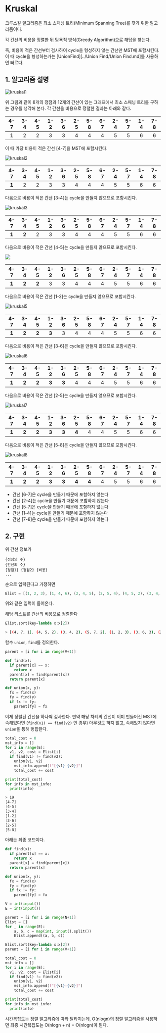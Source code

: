 # Kruskal

크루스칼 알고리즘은 최소 스패닝 트리(Minimum Spanning Tree)를 찾기 위한 알고리즘이다.

각 간선의 비용을 정렬한 뒤 탐욕적 방식(Greedy Algorithm)으로 해답을 찾는다.

즉, 비용이 적은 간선부터 검사하여 cycle을 형성하지 않는 간선만 MST에 포함시킨다. 이 때 cycle을 형성하는가는 [UnionFind][../Union Find/Union Find.md]를 사용하면 빠르다.

## 1. 알고리즘 설명

![kruskal1](./images/kruskal1.jpg)



위 그림과 같이 8개의 정점과 12개의 간선이 있는 그래프에서 최소 스패닝 트리를 구하는 경우를 생각해 본다. 각 간선을 비용으로 정렬한 결과는 아래와 같다.

| 4-7  | 3-4  | 4-5  | 1-2  | 3-6  | 2-5  | 5-8  | 6-7  | 2-4  | 5-7  | 1-4  | 7-8  |
| :--: | :--: | :--: | :--: | :--: | :--: | :--: | :--: | :--: | :--: | :--: | :--: |
|  1   |  2   |  2   |  3   |  3   |  4   |  4   |  4   |  5   |  5   |  6   |  6   |

이 때 가장 비용이 적은 간선 [4-7]을 MST에 포함시킨다.



![kruskal2](./images/kruskal2.jpg)

|  4-7  | 3-4  | 4-5  | 1-2  | 3-6  | 2-5  | 5-8  | 6-7  | 2-4  | 5-7  | 1-4  | 7-8  |
| :---: | :--: | :--: | :--: | :--: | :--: | :--: | :--: | :--: | :--: | :--: | :--: |
| **1** |  2   |  2   |  3   |  3   |  4   |  4   |  4   |  5   |  5   |  6   |  6   |

다음으로 비용이 적은 간선 [3-4]는 cycle을 만들지 않으므로 포함시킨다.



![kruskal3](./images/kruskal3.jpg)

|  4-7  |  3-4  | 4-5  | 1-2  | 3-6  | 2-5  | 5-8  | 6-7  | 2-4  | 5-7  | 1-4  | 7-8  |
| :---: | :---: | :--: | :--: | :--: | :--: | :--: | :--: | :--: | :--: | :--: | :--: |
| **1** | **2** |  2   |  3   |  3   |  4   |  4   |  4   |  5   |  5   |  6   |  6   |

다음으로 비용이 적은 간선 [4-5]는 cycle을 만들지 않으므로 포함시킨다.



![](./images/kruskal4.jpg)

|  4-7  |  3-4  |  4-5  | 1-2  | 3-6  | 2-5  | 5-8  | 6-7  | 2-4  | 5-7  | 1-4  | 7-8  |
| :---: | :---: | :---: | :--: | :--: | :--: | :--: | :--: | :--: | :--: | :--: | :--: |
| **1** | **2** | **2** |  3   |  3   |  4   |  4   |  4   |  5   |  5   |  6   |  6   |

다음으로 비용이 적은 간선 [1-2]는 cycle을 만들지 않으므로 포함시킨다.



![kruskal5](./images/kruskal5.jpg)

|  4-7  |  3-4  |  4-5  |  1-2  | 3-6  | 2-5  | 5-8  | 6-7  | 2-4  | 5-7  | 1-4  | 7-8  |
| :---: | :---: | :---: | :---: | :--: | :--: | :--: | :--: | :--: | :--: | :--: | :--: |
| **1** | **2** | **2** | **3** |  3   |  4   |  4   |  4   |  5   |  5   |  6   |  6   |

다음으로 비용이 적은 간선 [3-6]은 cycle을 만들지 않으므로 포함시킨다.



![kruskal6](./images/kruskal6.jpg)

|  4-7  |  3-4  |  4-5  |  1-2  |  3-6  | 2-5  | 5-8  | 6-7  | 2-4  | 5-7  | 1-4  | 7-8  |
| :---: | :---: | :---: | :---: | :---: | :--: | :--: | :--: | :--: | :--: | :--: | :--: |
| **1** | **2** | **2** | **3** | **3** |  4   |  4   |  4   |  5   |  5   |  6   |  6   |

다음으로 비용이 적은 간선 [2-5]는 cycle을 만들지 않으므로 포함시킨다.



![kruskal7](./images/kruskal7.jpg)

|  4-7  |  3-4  |  4-5  |  1-2  |  3-6  |  2-5  | 5-8  | 6-7  | 2-4  | 5-7  | 1-4  | 7-8  |
| :---: | :---: | :---: | :---: | :---: | :---: | :--: | :--: | :--: | :--: | :--: | :--: |
| **1** | **2** | **2** | **3** | **3** | **4** |  4   |  4   |  5   |  5   |  6   |  6   |

다음으로 비용이 적은 간선 [5-8]은 cycle을 만들지 않으므로 포함시킨다.



![kruskal8](./images/kruskal8.jpg)

|  4-7  |  3-4  |  4-5  |  1-2  |  3-6  |  2-5  |  5-8  | 6-7  | 2-4  | 5-7  | 1-4  | 7-8  |
| :---: | :---: | :---: | :---: | :---: | :---: | :---: | :--: | :--: | :--: | :--: | :--: |
| **1** | **2** | **2** | **3** | **3** | **4** | **4** |  4   |  5   |  5   |  6   |  6   |



- 간선 [6-7]은 cycle을 만들기 때문에 포함하지 않는다
- 간선 [2-4]는 cycle을 만들기 때문에 포함하지 않는다
- 간선 [5-7]은 cycle을 만들기 때문에 포함하지 않는다
- 간선 [1-4]는 cycle을 만들기 때문에 포함하지 않는다
- 간선 [7-8]은 cycle을 만들기 때문에 포함하지 않는다



## 2. 구현

위 간선 정보가

```
{정점의 수}
{간선의 수}
{정점1} {정점2} {비용}
...
```

순으로 입력된다고 가정하면

```python
Elist = [(1, 2, 3), (1, 4, 6), (2, 4, 5), (2, 5, 4), (4, 5, 2), (3, 4, 2), (5, 8, 4), (5, 7, 2), (4, 7, 1), (3, 6, 3), (6, 7, 4), (7, 8, 6)]
```

위와 같은 입력이 들어온다.

해당 리스트를 간선의 비용으로 정렬한다

```python
Elist.sort(key=lambda x:x[2])
```

```bash
> [(4, 7, 1), (4, 5, 2), (3, 4, 2), (5, 7, 2), (1, 2, 3), (3, 6, 3), (2, 5, 4), (5, 8, 4), (6, 7, 4), (2, 4, 5), (1, 4, 6), (7, 8, 6)]
```



함수 `union`, `find`를 정의한다.

```python
parent = [i for i in range(V+1)]

def find(x):
  if parent[x] == x:
    return x
  parent[x] = find(parent[x])
  return parent[x]

def union(x, y):
  fx = find(x)
  fy = find(y)
  if fx != fy:
    parent[fy] = fx
```



이제 정렬된 간선을 하나씩 검사한다. 만약 해당 차례의 간선이 이미 만들어진 MST에 속해있다면 (`find(v1) == find(v2)` 인 경우) 아무것도 하지 않고, 속해있지 않다면 `union`을 통해 병합한다.

```python
total_cost = 0
mst_info = []
for i in range(E):
  v1, v2, cost = Elist[i]
  if find(v1) != find(v2):
    union(v1, v2)
    mst_info.append(f"[{v1}-{v2}]")
    total_cost += cost

print(total_cost)
for info in mst_info:
  print(info)
```

```bash
> 19
[4-7]
[4-5]
[3-4]
[1-2]
[3-6]
[2-5]
[5-8]
```



아래는 최종 코드이다.

```python
def find(x):
  if parent[x] == x:
    return x
  parent[x] = find(parent[x])
  return parent[x]

def union(x, y):
  fx = find(x)
  fy = find(y)
  if fx != fy:
    parent[fy] = fx

V = int(input())
E = int(input())

parent = [i for i in range(N+1)]
Elist = []
for _ in range(E):
    a, b, c = map(int, input().split())
    Elist.append((a, b, c))

Elist.sort(key=lambda x:x[2])
parent = [i for i in range(V+1)]

total_cost = 0
mst_info = []
for i in range(E):
  v1, v2, cost = Elist[i]
  if find(v1) != find(v2):
    union(v1, v2)
    mst_info.append(f"[{v1}-{v2}]")
    total_cost += cost

print(total_cost)
for info in mst_info:
  print(info)
```



시간복잡도는 정렬 알고리즘에 따라 달라지는데, O(nlogn)의 정렬 알고리즘을 사용하면 최종 시간복잡도는 O(nlogn + n) = O(nlogn)이 된다.
